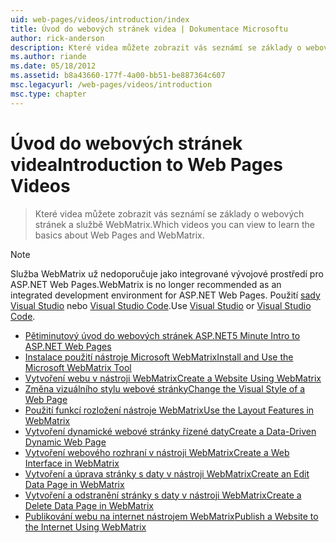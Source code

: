 ```yaml
---
uid: web-pages/videos/introduction/index
title: Úvod do webových stránek videa | Dokumentace Microsoftu
author: rick-anderson
description: Které videa můžete zobrazit vás seznámí se základy o webových stránek a službě WebMatrix.
ms.author: riande
ms.date: 05/18/2012
ms.assetid: b8a43660-177f-4a00-bb51-be887364c607
msc.legacyurl: /web-pages/videos/introduction
msc.type: chapter
---
```

<a name="introduction-to-web-pages-videos"></a><span data-ttu-id="02280-103">Úvod do webových stránek videa</span><span class="sxs-lookup"><span data-stu-id="02280-103">Introduction to Web Pages Videos</span></span>
====================
> <span data-ttu-id="02280-104">Které videa můžete zobrazit vás seznámí se základy o webových stránek a službě WebMatrix.</span><span class="sxs-lookup"><span data-stu-id="02280-104">Which videos you can view to learn the basics about Web Pages and WebMatrix.</span></span>

> [!NOTE] 
> <span data-ttu-id="02280-105">Služba WebMatrix už nedoporučuje jako integrované vývojové prostředí pro ASP.NET Web Pages.</span><span class="sxs-lookup"><span data-stu-id="02280-105">WebMatrix is no longer recommended as an integrated development environment for ASP.NET Web Pages.</span></span> <span data-ttu-id="02280-106">Použití [sady Visual Studio](xref:aspnet/web-pages/overview/getting-started/program-asp-net-web-pages-in-visual-studio) nebo [Visual Studio Code](https://code.visualstudio.com/).</span><span class="sxs-lookup"><span data-stu-id="02280-106">Use [Visual Studio](xref:aspnet/web-pages/overview/getting-started/program-asp-net-web-pages-in-visual-studio) or [Visual Studio Code](https://code.visualstudio.com/).</span></span>


- [<span data-ttu-id="02280-107">Pětiminutový úvod do webových stránek ASP.NET</span><span class="sxs-lookup"><span data-stu-id="02280-107">5 Minute Intro to ASP.NET Web Pages</span></span>](5-minute-introduction-to-aspnet-web-pages.md)
- [<span data-ttu-id="02280-108">Instalace použití nástroje Microsoft WebMatrix</span><span class="sxs-lookup"><span data-stu-id="02280-108">Install and Use the Microsoft WebMatrix Tool</span></span>](install-and-use-the-microsoft-webmatrix-tool.md)
- [<span data-ttu-id="02280-109">Vytvoření webu v nástroji WebMatrix</span><span class="sxs-lookup"><span data-stu-id="02280-109">Create a Website Using WebMatrix</span></span>](create-a-website-using-webmatrix.md)
- [<span data-ttu-id="02280-110">Změna vizuálního stylu webové stránky</span><span class="sxs-lookup"><span data-stu-id="02280-110">Change the Visual Style of a Web Page</span></span>](change-the-visual-style-of-a-web-page.md)
- [<span data-ttu-id="02280-111">Použití funkcí rozložení nástroje WebMatrix</span><span class="sxs-lookup"><span data-stu-id="02280-111">Use the Layout Features in WebMatrix</span></span>](use-the-layout-features-in-webmatrix.md)
- [<span data-ttu-id="02280-112">Vytvoření dynamické webové stránky řízené daty</span><span class="sxs-lookup"><span data-stu-id="02280-112">Create a Data-Driven Dynamic Web Page</span></span>](create-a-data-driven-dynamic-web-page.md)
- [<span data-ttu-id="02280-113">Vytvoření webového rozhraní v nástroji WebMatrix</span><span class="sxs-lookup"><span data-stu-id="02280-113">Create a Web Interface in WebMatrix</span></span>](create-a-web-interface-in-webmatrix.md)
- [<span data-ttu-id="02280-114">Vytvoření a úprava stránky s daty v nástroji WebMatrix</span><span class="sxs-lookup"><span data-stu-id="02280-114">Create an Edit Data Page in WebMatrix</span></span>](create-an-edit-data-page-in-webmatrix.md)
- [<span data-ttu-id="02280-115">Vytvoření a odstranění stránky s daty v nástroji WebMatrix</span><span class="sxs-lookup"><span data-stu-id="02280-115">Create a Delete Data Page in WebMatrix</span></span>](create-a-delete-data-page-in-webmatrix.md)
- [<span data-ttu-id="02280-116">Publikování webu na internet nástrojem WebMatrix</span><span class="sxs-lookup"><span data-stu-id="02280-116">Publish a Website to the Internet Using WebMatrix</span></span>](publish-a-website-to-the-internet-using-webmatrix.md)
